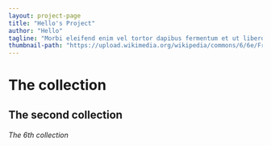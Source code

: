 ```yaml
---
layout: project-page
title: "Hello's Project"
author: "Hello"
tagline: "Morbi eleifend enim vel tortor dapibus fermentum et ut libero."
thumbnail-path: "https://upload.wikimedia.org/wikipedia/commons/6/6e/FractalLandscape.jpg"
---
```

# The collection
## The second collection
###### The 6th collection
